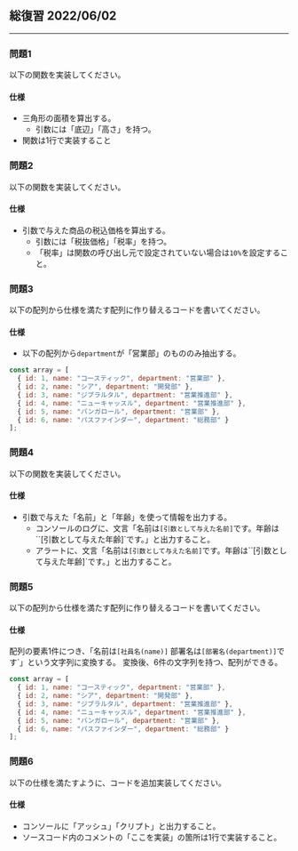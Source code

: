 ## 総復習 2022/06/02

---

### 問題1

以下の関数を実装してください。  

#### 仕様

* 三角形の面積を算出する。  
   * 引数には「底辺」「高さ」を持つ。 
* 関数は1行で実装すること 

### 問題2

以下の関数を実装してください。  

#### 仕様

* 引数で与えた商品の税込価格を算出する。 
   * 引数には「税抜価格」「税率」を持つ。
   * 「税率」は関数の呼び出し元で設定されていない場合は`10%`を設定すること。

### 問題3

以下の配列から仕様を満たす配列に作り替えるコードを書いてください。  

#### 仕様

* 以下の配列から`department`が「営業部」のもののみ抽出する。 

```javascript
const array = [
  { id: 1, name: "コースティック", department: "営業部" },
  { id: 2, name: "シア", department: "開発部" },
  { id: 3, name: "ジブラルタル", department: "営業推進部" },
  { id: 4, name: "ニューキャッスル", department: "営業推進部" },
  { id: 5, name: "バンガロール", department: "営業部" },
  { id: 6, name: "パスファインダー", department: "総務部" }
];
```

### 問題4

以下の関数を実装してください。  

#### 仕様

* 引数で与えた「名前」と「年齢」を使って情報を出力する。 
   * コンソールのログに、文言「名前は`[引数として与えた名前]`です。年齢は``[引数として与えた年齢]`です。」と出力すること。
   * アラートに、文言「名前は`[引数として与えた名前]`です。年齢は``[引数として与えた年齢]`です。」と出力すること。

### 問題5

以下の配列から仕様を満たす配列に作り替えるコードを書いてください。  

#### 仕様

配列の要素1件につき、「名前は`[社員名(name)]` 部署名は`[部署名(department)]`です`」という文字列に変換する。 
変換後、6件の文字列を持つ、配列ができる。


```javascript
const array = [
  { id: 1, name: "コースティック", department: "営業部" },
  { id: 2, name: "シア", department: "開発部" },
  { id: 3, name: "ジブラルタル", department: "営業推進部" },
  { id: 4, name: "ニューキャッスル", department: "営業推進部" },
  { id: 5, name: "バンガロール", department: "営業部" },
  { id: 6, name: "パスファインダー", department: "総務部" }
];
```

### 問題6

以下の仕様を満たすように、コードを追加実装してください。

#### 仕様

* コンソールに「アッシュ」「クリプト」と出力すること。
*  ソースコード内のコメントの「ここを実装」の箇所は1行で実装すること。
